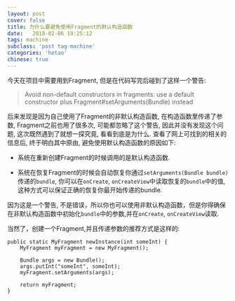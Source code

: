 ```yaml
---
layout: post
cover: false
title: 为什么要避免使用Fragment的默认构造函数
date:   2018-02-06 19:25:12
tags: machine
subclass: 'post tag-machine'
categories: 'hetao'
chinese: true
---
```


今天在项目中需要用到Fragment, 但是在代码写完后碰到了这样一个警告:

>Avoid non-default constructors in fragments: use a default constructor plus Fragment#setArguments(Bundle) instead

后来发现是因为自己使用了Fragment的非默认构造函数, 在构造函数里传递了参数, Fragment之前也用了很多次, 可能都忽略了这个警告, 因此并没有发现这个问题, 这次既然遇到了就想一探究竟, 看看到底是为什么. 查看了网上可找到的相关的信息后, 终于明白其中原由, 避免使用默认构造函数的原因如下:

* 系统在重新创建Fragment的时候调用的是默认构造函数.

* 系统在恢复Fragment的时候会自动恢复你通过`setArguments(Bundle bundle)` 传递的`bundle`, 你可以在`onCreate`, `onCreateView`中读取恢复的`bundle`中的值,这种方式可以保证正确的恢复你最开始传递的bundle. 

因为这是一个警告, 不是错误，所以你也可以使用非默认构造函数，但是你得确保在非默认构造函数中初始化`bundle`中的参数,并在`onCreate`, `onCreateView`读取.

当然了，创建一个Fragment,并且传递参数的推荐方式是这样的:

```
public static MyFragment newInstance(int someInt) {
    MyFragment myFragment = new MyFragment();

    Bundle args = new Bundle();
    args.putInt("someInt", someInt);
    myFragment.setArguments(args);

    return myFragment;
}

```




